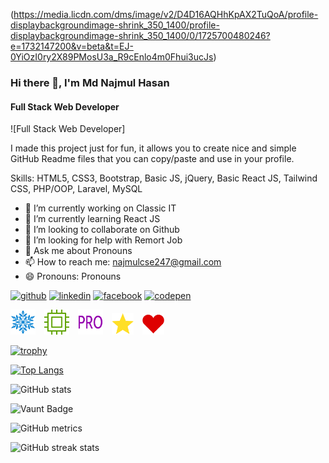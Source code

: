 
(https://media.licdn.com/dms/image/v2/D4D16AQHhKpAX2TuQoA/profile-displaybackgroundimage-shrink_350_1400/profile-displaybackgroundimage-shrink_350_1400/0/1725700480246?e=1732147200&v=beta&t=EJ-0YiOzI0ry2X89PMosU3a_R9cEnlo4m0Fhui3ucJs)
### Hi there 👋, I'm Md Najmul Hasan
#### Full Stack Web Developer
![Full Stack Web Developer]

I made this project just for fun, it allows you to create nice and simple GitHub Readme files that you can copy/paste and use in your profile.

Skills: HTML5, CSS3, Bootstrap, Basic JS, jQuery, Basic React JS, Tailwind CSS, PHP/OOP, Laravel, MySQL

- 🔭 I’m currently working on Classic IT 
- 🌱 I’m currently learning React JS 
- 👯 I’m looking to collaborate on Github 
- 🤔 I’m looking for help with Remort Job 
- 💬 Ask me about Pronouns 
- 📫 How to reach me: najmulcse247@gmail.com 
- 😄 Pronouns: Pronouns 


[<img src='https://cdn.jsdelivr.net/npm/simple-icons@3.0.1/icons/github.svg' alt='github' height='40'>](https://github.com/https://github.com/Najmul57)  [<img src='https://cdn.jsdelivr.net/npm/simple-icons@3.0.1/icons/linkedin.svg' alt='linkedin' height='40'>](https://www.linkedin.com/in/https://www.linkedin.com/in/md-najmul-hasan-bd//)  [<img src='https://cdn.jsdelivr.net/npm/simple-icons@3.0.1/icons/facebook.svg' alt='facebook' height='40'>](https://www.facebook.com/https://www.facebook.com/mdnajmulhasan247)  [<img src='https://cdn.jsdelivr.net/npm/simple-icons@3.0.1/icons/codepen.svg' alt='codepen' height='40'>](https://codepen.io/https://codepen.io/Md-Najmul-Hasan)  

<a href='https://archiveprogram.github.com/'><img src='https://raw.githubusercontent.com/acervenky/animated-github-badges/master/assets/acbadge.gif' width='40' height='40'></a> <a href='https://docs.github.com/en/developers'><img src='https://raw.githubusercontent.com/acervenky/animated-github-badges/master/assets/devbadge.gif' width='40' height='40'></a> <a href='https://github.com/pricing'><img src='https://raw.githubusercontent.com/acervenky/animated-github-badges/master/assets/pro.gif' width='40' height='40'></a> <a href='https://stars.github.com/'><img src='https://raw.githubusercontent.com/acervenky/animated-github-badges/master/assets/starbadge.gif' width='35' height='35'></a> <a href='https://docs.github.com/en/github/supporting-the-open-source-community-with-github-sponsors'><img src='https://raw.githubusercontent.com/acervenky/animated-github-badges/master/assets/sponsorbadge.gif' width='35' height='35'></a> 

[![trophy](https://github-profile-trophy.vercel.app/?username=https://github.com/Najmul57)](https://github.com/ryo-ma/github-profile-trophy)

[![Top Langs](https://github-readme-stats.vercel.app/api/top-langs/?username=https://github.com/Najmul57)](https://github.com/anuraghazra/github-readme-stats)

![GitHub stats](https://github-readme-stats.vercel.app/api?username=https://github.com/Najmul57&show_icons=true&count_private=true)  

![Vaunt Badge](https://api.vaunt.dev/v1/github/entities/https://github.com/Najmul57/contributions?format=svg&private=true)  

![GitHub metrics](https://metrics.lecoq.io/https://github.com/Najmul57)  

![GitHub streak stats](https://streak-stats.demolab.com/?user=https://github.com/Najmul57)  

